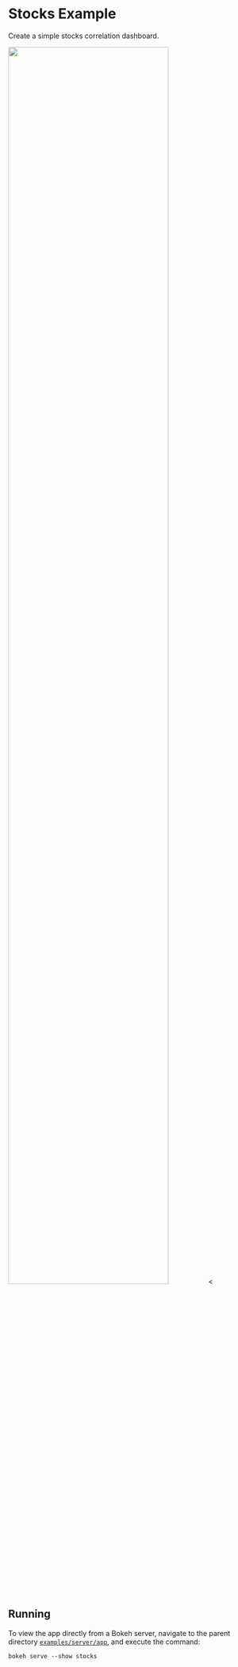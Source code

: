 # Stocks Example

Create a simple stocks correlation dashboard.

<img src="https://static.bokeh.org/stocks.png" width="80%"></img><

## Running

To view the app directly from a Bokeh server, navigate to the parent directory
[`examples/server/app`](https://github.com/bokeh/bokeh/blob/-/examples/server/app),
and execute the command:

    bokeh serve --show stocks
